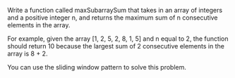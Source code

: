 Write a function called maxSubarraySum that takes in an array of integers and a positive integer n, and returns the maximum sum of n consecutive elements in the array.

For example, given the array [1, 2, 5, 2, 8, 1, 5] and n equal to 2, the function should return 10 because the largest sum of 2 consecutive elements in the array is 8 + 2.

You can use the sliding window pattern to solve this problem.